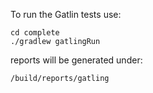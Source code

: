 To run the Gatlin tests use:

    cd complete
    ./gradlew gatlingRun
    
reports will be generated under: 

    /build/reports/gatling    